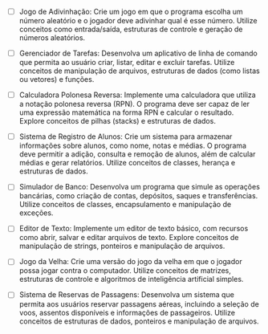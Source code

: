 - [ ] Jogo de Adivinhação: Crie um jogo em que o programa escolha um número aleatório e o jogador deve adivinhar qual é esse número. Utilize conceitos como entrada/saída, estruturas de controle e geração de números aleatórios.

- [ ] Gerenciador de Tarefas: Desenvolva um aplicativo de linha de comando que permita ao usuário criar, listar, editar e excluir tarefas. Utilize conceitos de manipulação de arquivos, estruturas de dados (como listas ou vetores) e funções.

- [ ] Calculadora Polonesa Reversa: Implemente uma calculadora que utiliza a notação polonesa reversa (RPN). O programa deve ser capaz de ler uma expressão matemática na forma RPN e calcular o resultado. Explore conceitos de pilhas (stacks) e estruturas de dados.

- [ ] Sistema de Registro de Alunos: Crie um sistema para armazenar informações sobre alunos, como nome, notas e médias. O programa deve permitir a adição, consulta e remoção de alunos, além de calcular médias e gerar relatórios. Utilize conceitos de classes, herança e estruturas de dados.

- [ ] Simulador de Banco: Desenvolva um programa que simule as operações bancárias, como criação de contas, depósitos, saques e transferências. Utilize conceitos de classes, encapsulamento e manipulação de exceções.

- [ ] Editor de Texto: Implemente um editor de texto básico, com recursos como abrir, salvar e editar arquivos de texto. Explore conceitos de manipulação de strings, ponteiros e manipulação de arquivos.

- [ ] Jogo da Velha: Crie uma versão do jogo da velha em que o jogador possa jogar contra o computador. Utilize conceitos de matrizes, estruturas de controle e algoritmos de inteligência artificial simples.

- [ ] Sistema de Reservas de Passagens: Desenvolva um sistema que permita aos usuários reservar passagens aéreas, incluindo a seleção de voos, assentos disponíveis e informações de passageiros. Utilize conceitos de estruturas de dados, ponteiros e manipulação de arquivos.
